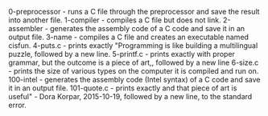 0-preprocessor -  runs a C file through the preprocessor and save the result into another file.
1-compiler - compiles a C file but does not link.
2-assembler - generates the assembly code of a C code and save it in an output file.
3-name - compiles a C file and creates an executable named cisfun.
4-puts.c -  prints exactly "Programming is like building a multilingual puzzle, followed by a new line.
5-printf.c - prints exactly with proper grammar, but the outcome is a piece of art,, followed by a new line
6-size.c - prints the size of various types on the computer it is compiled and run on.
100-intel - generates the assembly code (Intel syntax) of a C code and save it in an output file.
101-quote.c - prints exactly and that piece of art is useful" - Dora Korpar, 2015-10-19, followed by a new line, to the standard error.
